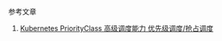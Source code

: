 参考文章

1. [Kubernetes PriorityClass 高级调度能力 优先级调度/抢占调度](https://blog.csdn.net/qq_34556414/article/details/123715650)

